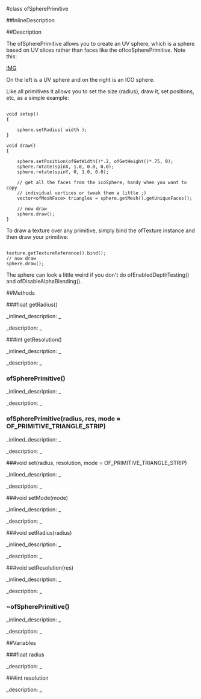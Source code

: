 #class ofSpherePrimitive


<!--
_visible: True_
_advanced: False_
_istemplated: False_
-->

##InlineDescription






##Description

The ofSpherePrimitive allows you to create an UV sphere, which is a sphere based on UV slices rather than faces like the ofIcoSpherePrimitive. Note this:

[IMG](spheretypes.png)

On the left is a UV sphere and on the right is an ICO sphere.

Like all primitives it allows you to set the size (radius), draw it, set positions, etc, as a simple example:

~~~~{.cpp}

void setup()
{

	sphere.setRadius( width );
}

void draw()
{

	sphere.setPosition(ofGetWidth()*.2, ofGetHeight()*.75, 0);
	sphere.rotate(spinX, 1.0, 0.0, 0.0);
	sphere.rotate(spinY, 0, 1.0, 0.0);

	// get all the faces from the icoSphere, handy when you want to copy
	// individual vertices or tweak them a little ;)
	vector<ofMeshFace> triangles = sphere.getMesh().getUniqueFaces();

	// now draw
	sphere.draw();
}
~~~~

To draw a texture over any primitive, simply bind the ofTexture instance and then draw your primitive:

~~~~{.cpp}

texture.getTextureReference().bind();
// now draw
sphere.draw();

~~~~

The sphere can look a little weird if you don't do ofEnabledDepthTesting() and ofDisableAlphaBlending().





##Methods



###float getRadius()

<!--
_syntax: getRadius()_
_name: getRadius_
_returns: float_
_returns_description: _
_parameters: _
_access: public_
_version_started: 0073_
_version_deprecated: _
_summary: _
_constant: False_
_static: False_
_visible: True_
_advanced: False_
-->

_inlined_description: _








_description: _








<!----------------------------------------------------------------------------->

###int getResolution()

<!--
_syntax: getResolution()_
_name: getResolution_
_returns: int_
_returns_description: _
_parameters: _
_access: public_
_version_started: 0073_
_version_deprecated: _
_summary: _
_constant: False_
_static: False_
_visible: True_
_advanced: False_
-->

_inlined_description: _








_description: _








<!----------------------------------------------------------------------------->

### ofSpherePrimitive()

<!--
_syntax: ofSpherePrimitive()_
_name: ofSpherePrimitive_
_returns: _
_returns_description: _
_parameters: _
_access: public_
_version_started: 0073_
_version_deprecated: _
_summary: _
_constant: False_
_static: False_
_visible: True_
_advanced: False_
-->

_inlined_description: _








_description: _








<!----------------------------------------------------------------------------->

### ofSpherePrimitive(radius, res, mode = OF_PRIMITIVE_TRIANGLE_STRIP)

<!--
_syntax: ofSpherePrimitive(radius, res, mode = OF_PRIMITIVE_TRIANGLE_STRIP)_
_name: ofSpherePrimitive_
_returns: _
_returns_description: _
_parameters: float radius, int res, ofPrimitiveMode mode=OF_PRIMITIVE_TRIANGLE_STRIP_
_access: public_
_version_started: 0073_
_version_deprecated: _
_summary: _
_constant: False_
_static: False_
_visible: True_
_advanced: False_
-->

_inlined_description: _








_description: _








<!----------------------------------------------------------------------------->

###void set(radius, resolution, mode = OF_PRIMITIVE_TRIANGLE_STRIP)

<!--
_syntax: set(radius, resolution, mode = OF_PRIMITIVE_TRIANGLE_STRIP)_
_name: set_
_returns: void_
_returns_description: _
_parameters: float radius, int resolution, ofPrimitiveMode mode=OF_PRIMITIVE_TRIANGLE_STRIP_
_access: public_
_version_started: 0073_
_version_deprecated: _
_summary: _
_constant: False_
_static: False_
_visible: True_
_advanced: False_
-->

_inlined_description: _








_description: _








<!----------------------------------------------------------------------------->

###void setMode(mode)

<!--
_syntax: setMode(mode)_
_name: setMode_
_returns: void_
_returns_description: _
_parameters: ofPrimitiveMode mode_
_access: public_
_version_started: 0073_
_version_deprecated: _
_summary: _
_constant: False_
_static: False_
_visible: True_
_advanced: False_
-->

_inlined_description: _








_description: _








<!----------------------------------------------------------------------------->

###void setRadius(radius)

<!--
_syntax: setRadius(radius)_
_name: setRadius_
_returns: void_
_returns_description: _
_parameters: float radius_
_access: public_
_version_started: 0073_
_version_deprecated: _
_summary: _
_constant: False_
_static: False_
_visible: True_
_advanced: False_
-->

_inlined_description: _








_description: _








<!----------------------------------------------------------------------------->

###void setResolution(res)

<!--
_syntax: setResolution(res)_
_name: setResolution_
_returns: void_
_returns_description: _
_parameters: int res_
_access: public_
_version_started: 0073_
_version_deprecated: _
_summary: _
_constant: False_
_static: False_
_visible: True_
_advanced: False_
-->

_inlined_description: _








_description: _








<!----------------------------------------------------------------------------->

### ~ofSpherePrimitive()

<!--
_syntax: ~ofSpherePrimitive()_
_name: ~ofSpherePrimitive_
_returns: _
_returns_description: _
_parameters: _
_access: public_
_version_started: 0073_
_version_deprecated: _
_summary: _
_constant: False_
_static: False_
_visible: True_
_advanced: False_
-->

_inlined_description: _








_description: _








<!----------------------------------------------------------------------------->

##Variables



###float radius

<!--
_name: radius_
_type: float_
_access: protected_
_version_started: 0073_
_version_deprecated: _
_summary: _
_visible: True_
_constant: True_
_advanced: False_
-->

_description: _








<!----------------------------------------------------------------------------->

###int resolution

<!--
_name: resolution_
_type: int_
_access: protected_
_version_started: 0073_
_version_deprecated: _
_summary: _
_visible: True_
_constant: True_
_advanced: False_
-->

_description: _








<!----------------------------------------------------------------------------->

